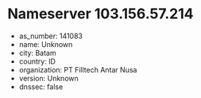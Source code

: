 # Nameserver 103.156.57.214

* as_number: 141083
* name: Unknown
* city: Batam
* country: ID
* organization: PT Filltech Antar Nusa
* version: Unknown
* dnssec: false
